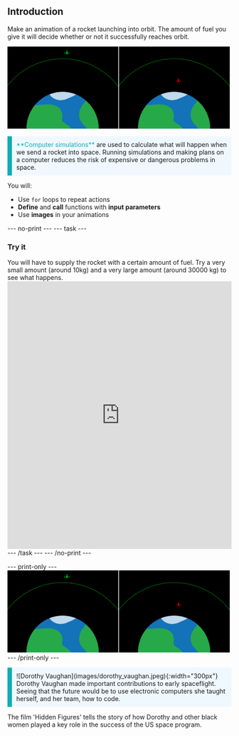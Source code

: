 ## Introduction

Make an animation of a rocket launching into orbit. The amount of fuel you give it will decide whether or not it successfully reaches orbit.

![Side by side screens showing one green rocket in orbit and one red rocket that has failed to reach orbit](images/showcase.png)

<p style="border-left: solid; border-width:10px; border-color: #0faeb0; background-color: aliceblue; padding: 10px;">
<span style="color: #0faeb0">**Computer simulations**</span> are used to calculate what will happen when we send a rocket into space. Running simulations and making plans on a computer reduces the risk of expensive or dangerous problems in space.
</p>

You will:
+ Use `for` loops to repeat actions
+ **Define** and **call** functions with **input parameters**
+ Use **images** in your animations

--- no-print ---
--- task ---
### Try it
<div style="display: flex; flex-wrap: wrap">
<div style="flex-basis: 175px; flex-grow: 1">  
You will have to supply the rocket with a certain amount of fuel. Try a very small amount (around 10kg) and a very large amount (around 30000 kg) to see what happens.
</div>
<iframe src="https://trinket.io/embed/python/622b4dd113?outputOnly=true&runOption=run&start=result" width="100%" height="600" frameborder="0" marginwidth="0" marginheight="0" allowfullscreen></iframe>
</div>
--- /task ---
--- /no-print ---

--- print-only ---
![Completed project](images/showcase.png)
--- /print-only ---

<p style="border-left: solid; border-width:10px; border-color: #0faeb0; background-color: aliceblue; padding: 10px;">
![Dorothy Vaughan](images/dorothy_vaughan.jpeg){:width="300px"} Dorothy Vaughan made important contributions to early spaceflight. Seeing that the future would be to use electronic computers she taught herself, and her team, how to code.

The film 'Hidden Figures' tells the story of how Dorothy and other black women played a key role in the success of the US space program. 
